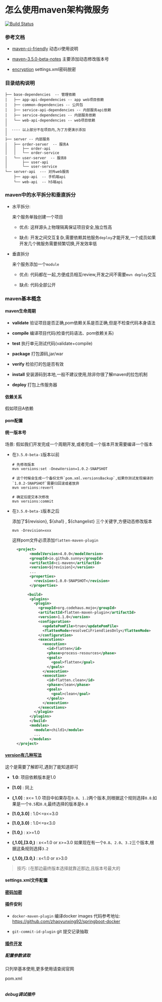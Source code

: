 # 怎么使用maven架构微服务

[![Build Status](https://travis-ci.com/zhaoyunxing92/maven-learn.svg?branch=master)](https://travis-ci.com/zhaoyunxing92/maven-learn)

### 参考文档
* [maven-ci-friendly](https://maven.apache.org/maven-ci-friendly.html) 动态ci使用说明

* [maven-3.5.0-beta-notes](https://maven.apache.org/docs/3.5.0-beta-1/release-notes.html) 主要添加动态修改版本号

* [encryption](http://maven.apache.org/guides/mini/guide-encryption.html) settings.xml密码脱密

### 目录结构说明

```log
├── base-dependencies  -- 管理依赖
│   ├── app-api-dependencies -- app web项目依赖
│   ├── common-dependencies -- 公共包
│   ├── service-api-dependencies -- 内部服务api依赖
│   ├── service-dependencies -- 内部服务依赖
│   └── web-api-dependencies -- web项目依赖
│ 
│  ---- 以上部分不在项目内,为了方便演示添加
│
├── server -- 内部服务
│   ├── order-server  -- 服务A
│   │   ├── order-api
│   │   └── order-service
│   └── user-server  -- 服务B
│       ├── user-api
│       └── user-service
└── server-api  --- 对外web服务
    ├── app-api  -- 手机端api
    └── web-api  -- h5端api
```

### maven中的水平拆分和垂直拆分

* 水平拆分:
 
  来个服务单独创建一个项目
 
  * 优点: 这样源头上物理隔离保证项目安全,独立性高
  
  * 缺点: 开发之间交互复杂,需要依赖其他服务`deploy`才能开发,一个成员如果开发几个微服务需要频繁切换,开发效率低

* 垂直拆分
  
  来个服务添加一个`module`
  
  * 优点: 代码都在一起,方便成员相互review,开发之间不需要`mvn deploy`交互
  
  * 缺点: 代码全部公开

### maven基本概念

#### maven生命周期

* **validate** 验证项目是否正确,pom依赖关系是否正确,但是不检查代码本身语法

* **compile** 编译项目代码(检查代码语法、pom依赖关系)

* **test** 执行单元测试代码(validate+compile)

* **package** 打包源码,jar/war

* **verify** 检验打的包是否有效

* **install** 安装源码到本地,一般不建议使用,除非你很了解maven的拉包机制

* **deploy** 打包上传服务器

#### 依赖关系

假如项目A依赖

#### pom配置

#### 统一版本号

场景: 假如我们开发完成一个周期开发,或者完成一个版本开发需要编译一个版本

* 在`3.5.0-beta-1`版本以前

  ```shell
  # 先修改版本
  mvn versions:set -DnewVersion=1.0.2-SNAPSHOT
  
  # 这个时候会生成一个备份文件`pom.xml.versionsBackup`,如果你测试发现编译的`1.0.2-SNAPSHOT`需要归回滚或者放弃
  mvn versions:revert
  
  # 确定后提交本次修改
  mvn versions:commit
  ```

* 在`3.5.0-beta-1`版本之后

  添加了${revision}, ${sha1} , ${changelist} 三个关键字,方便动态修改版本
 
  ```shell
  mvn -Drevision=xxx
  ```
 
  这样pom文件必须添加`flatten-maven-plugin`
  
   ```xml
     <project>
           <modelVersion>4.0.0</modelVersion>
           <groupId>io.github.sunny</groupId>
           <artifactId>ci-maven</artifactId>
           <version>${revision}</version>
           ...
           <properties>
             <revision>1.0.0-SNAPSHOT</revision>
           </properties>
         
          <build>
           <plugins>
             <plugin>
               <groupId>org.codehaus.mojo</groupId>
               <artifactId>flatten-maven-plugin</artifactId>
               <version>1.1.0</version>
               <configuration>
                 <updatePomFile>true</updatePomFile>
                 <flattenMode>resolveCiFriendliesOnly</flattenMode>
               </configuration>
               <executions>
                 <execution>
                   <id>flatten</id>
                   <phase>process-resources</phase>
                   <goals>
                     <goal>flatten</goal>
                   </goals>
                 </execution>
                 <execution>
                   <id>flatten.clean</id>
                   <phase>clean</phase>
                   <goals>
                     <goal>clean</goal>
                   </goals>
                 </execution>
               </executions>
             </plugin>
           </plugins>
           </build>
           <modules>
             <module>child1</module>
             ...
           </modules>
     </project>
   ```
 
#### [version有几种写法](https://maven.apache.org/pom.html)

这个是需要了解即可,遇到了能知道即可

 * **1.0**: 项目依赖版本是1.0
 
 * **\[1.0\]** : 同上
 
 * **(,1.0]** : x<= 1.0 项目中如果存在`0.8`、`1.2`两个版本,则根据这个规则选择`0.8`.如果是一个`0.5`和`0.8`,最终选择的版本是`0.8`
 
 * **\[1.0,3.0\]** : 1.0<=x<=3.0
 
 * **\[1.0,3.0\)** : 1.0<=x<3.0
 
 * **\[1.0,)** : x>=1.0
 
 * **\(,1.0],[3.0,)** : x<=1.0 or x>=3.0 如果现在有一个`0.8`、`2.0`、`3.2`三个版本,根据这条规则选择`3.2`

 * **\(,1.0),(3.0,)** : x<1.0 or x>3.0

> 技巧: `[`在那边最终版本选择就靠近那边,且版本号最大的

#### settings.xml文件配置

#### [密码加密](http://maven.apache.org/guides/mini/guide-encryption.html)

#### 插件安利

 * `docker-maven-plugin` 编译docker images 代码参考地址: https://github.com/zhaoyunxing92/springboot-docker
 
 * `git-commit-id-plugin` git 提交记录抽取


#### [插件开发](http://maven.apache.org/guides/plugin/guide-java-report-plugin-development.html)

##### 配置参数读取

只列举基本使用,更多使用请查阅官网

pom.xml

```xml

```

##### debug调试插件
